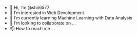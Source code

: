 - 👋 Hi, I’m @shri6577
- 👀 I’m interested in Web Devolopment
- 🌱 I’m currently learning Machine Learning with Data Analysis
- 💞️ I’m looking to collaborate on ...
- 📫 How to reach me ...

<!---
shri6577/shri6577 is a ✨ special ✨ repository because its `README.md` (this file) appears on your GitHub profile.
You can click the Preview link to take a look at your changes.
--->
